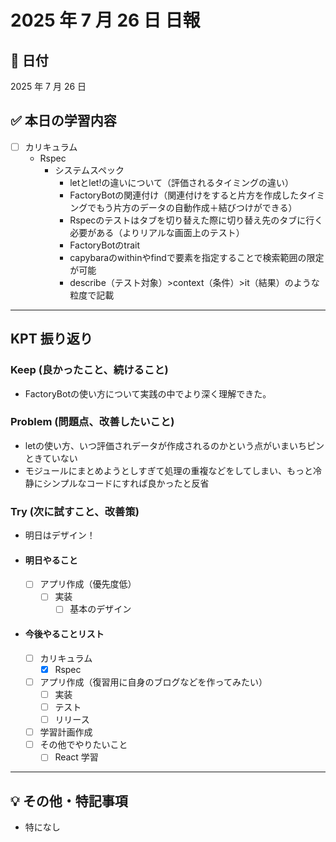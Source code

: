 # 2025 年 7 月 26 日 日報

## 📅 日付

2025 年 7 月 26 日

## ✅ 本日の学習内容

- [ ] カリキュラム
  - Rspec
    - システムスペック
      - letとlet!の違いについて（評価されるタイミングの違い）
      - FactoryBotの関連付け（関連付けをすると片方を作成したタイミングでもう片方のデータの自動作成＋結びつけができる）
      - Rspecのテストはタブを切り替えた際に切り替え先のタブに行く必要がある（よりリアルな画面上のテスト）
      - FactoryBotのtrait
      - capybaraのwithinやfindで要素を指定することで検索範囲の限定が可能
      - describe（テスト対象）>context（条件）>it（結果）のような粒度で記載

---

## KPT 振り返り

### Keep (良かったこと、続けること)

- FactoryBotの使い方について実践の中でより深く理解できた。

### Problem (問題点、改善したいこと)

- letの使い方、いつ評価されデータが作成されるのかという点がいまいちピンときていない
- モジュールにまとめようとしすぎて処理の重複などをしてしまい、もっと冷静にシンプルなコードにすれば良かったと反省

### Try (次に試すこと、改善策)

- 明日はデザイン！

- #### 明日やること
  - [ ] アプリ作成（優先度低）
    - [ ] 実装
      - [ ] 基本のデザイン

- #### 今後やることリスト
  - [ ] カリキュラム
    - [x] Rspec
  - [ ] アプリ作成（復習用に自身のブログなどを作ってみたい）
    - [ ] 実装
    - [ ] テスト
    - [ ] リリース
  - [ ] 学習計画作成
  - [ ] その他でやりたいこと
    - [ ] React 学習

---

## 💡 その他・特記事項

- 特になし

